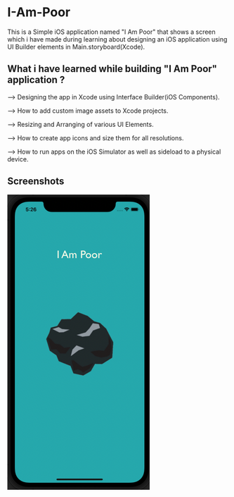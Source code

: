 # I-Am-Poor
This is a Simple iOS application named "I Am Poor" that shows a screen which i have made during learning about designing an iOS application using UI Builder elements in Main.storyboard(Xcode).

## What i have learned while building "I Am Poor" application ?

--> Designing the app in Xcode using Interface Builder(iOS Components).

--> How to add custom image assets to Xcode projects.

--> Resizing and Arranging of various UI Elements.

--> How to create app icons and size them for all resolutions.

--> How to run apps on the iOS Simulator as well as sideload to a physical device.

## Screenshots

![I Am Poor](images/I_Am_Poor.png)
